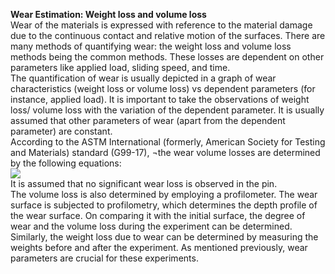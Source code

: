 <b> Wear Estimation: Weight loss and volume loss</b> <br>
Wear of the materials is expressed with reference to the material damage due to the continuous contact and relative motion of the surfaces. There are many methods of quantifying wear: the weight loss and volume loss methods being the common methods. These losses are dependent on other parameters like applied load, sliding speed, and time.<br> 
The quantification of wear is usually depicted in a graph of wear characteristics (weight loss or volume loss) vs dependent parameters (for instance, applied load). It is important to take the observations of weight loss/ volume loss with the variation of the dependent parameter. It is usually assumed that other parameters of wear (apart from the dependent parameter) are constant. <br>
According to the ASTM International (formerly, American Society for Testing and Materials) standard (G99-17), ¬the wear volume losses are determined by the following equations:<br>
<Image src="images/image1.PNG"><br>
It is assumed that no significant wear loss is observed in the pin. <br>
The volume loss is also determined by employing a profilometer. The wear surface is subjected to profilometry, which determines the depth profile of the wear surface. On comparing it with the initial surface, the degree of wear and the volume loss during the experiment can be determined. Similarly, the weight loss due to wear can be determined by measuring the weights before and after the experiment. As mentioned previously, wear parameters are crucial for these experiments.  
